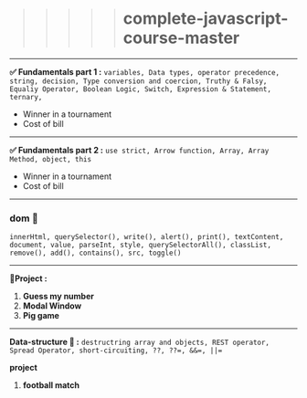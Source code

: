> > > > > # complete-javascript-course-master

---

**✅ Fundamentals part 1 :** `variables, Data types, operator precedence, string, decision, Type conversion and coercion, Truthy & Falsy, Equaliy Operator, Boolean Logic, Switch, Expression & Statement, ternary, `

- Winner in a tournament
- Cost of bill

---

**✅ Fundamentals part 2 :** `use strict, Arrow function, Array, Array Method, object, this`

- Winner in a tournament
- Cost of bill

---

### dom 🦖

`innerHtml, querySelector(), write(), alert(), print(), textContent, document, value, parseInt, style, querySelectorAll(), classList, remove(), add(), contains(), src, toggle()`

---

**💚Project :**

1. **Guess my number**
2. **Modal Window**
3. **Pig game**

---

**Data-structure 🎏 :** `destructring array and objects, REST operator, Spread Operator, short-circuiting, ??, ??=, &&=, ||=`

**project**
 1. **football match**

